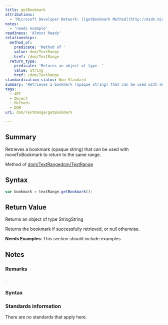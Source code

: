 ```yaml
---
title: getBookmark
attributions:
  - 'Microsoft Developer Network: [[getBookmark Method](http://msdn.microsoft.com/en-us/library/ie/ms536432(v=vs.85).aspx) Article]'
notes:
  - 'needs example'
readiness: 'Almost Ready'
relationships:
  method_of:
    predicate: 'Method of '
    value: dom/TextRange
    href: /dom/TextRange
  return_type:
    predicate: 'Returns an object of type  '
    value: String
    href: /dom/TextRange
standardization_status: Non-Standard
summary: 'Retrieves a bookmark (opaque string) that can be used with moveToBookmark to return to the same range.'
tags:
  - API
  - Object
  - Methods
  - DOM
uri: dom/TextRange/getBookmark

---
```

## <span>Summary</span>

Retrieves a bookmark (opaque string) that can be used with moveToBookmark to return to the same range.

Method of [dom/TextRange](/dom/TextRange)[dom/TextRange](/dom/TextRange)

## <span>Syntax</span>

``` js
var bookmark = textRange.getBookmark();
```

## <span>Return Value</span>

Returns an object of type StringString

Returns the bookmark if successfully retrieved, or null otherwise.

**Needs Examples**: This section should include examples.

## <span>Notes</span>

### <span>Remarks</span>

.

### <span>Syntax</span>

### <span>Standards information</span>

There are no standards that apply here.